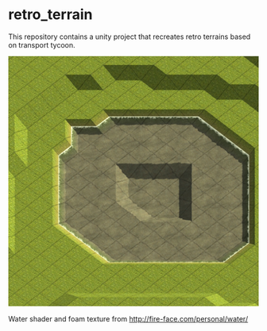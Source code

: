 # retro_terrain

This repository contains a unity project that recreates retro terrains based on transport tycoon. 

![Retro Terrain Preview](/retroTerrainPreview.jpg)

Water shader and foam texture from http://fire-face.com/personal/water/